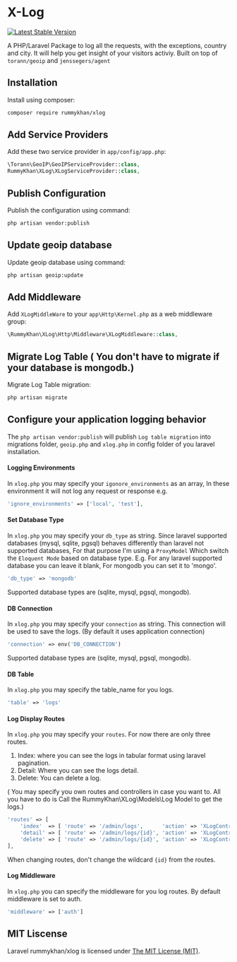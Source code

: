 X-Log
=====

[![Latest Stable Version](https://img.shields.io/badge/packagist-V%203.0.0-blue.svg)](https://packagist.org/packages/rummykhan/xlog)

A PHP/Laravel Package to log all the requests, with the exceptions, country and city. It will help you get insight of your visitors activiy. Built on top of `torann/geoip` and `jenssegers/agent`

Installation
------------

Install using composer:

```bash
composer require rummykhan/xlog
```

Add Service Providers
---------------------

Add these two service provider in `app/config/app.php`:

```php
\Torann\GeoIP\GeoIPServiceProvider::class,
RummyKhan\XLog\XLogServiceProvider::class,
```

Publish Configuration
---------------------

Publish the configuration using command:

```bash
php artisan vendor:publish
```

Update geoip database
---------------------

Update geoip database using command:

```bash
php artisan geoip:update
```

Add Middleware
--------------
Add `XLogMiddleWare` to your `app\Http\Kernel.php` as a web middleware group:

```php
\RummyKhan\XLog\Http\Middleware\XLogMiddleware::class,
```

Migrate Log Table ( You don't have to migrate if your database is mongodb.)
---------------------------------------------------------------------------
Migrate Log Table migration:

```bash
php artisan migrate
```

 Configure your application logging behavior
--------------------------------------------

The `php artisan vendor:publish` will publish `Log table migration` into migrations folder, `geoip.php` and `xlog.php` in config folder of you laravel installation.

#### Logging Environments

In `xlog.php` you may specify your `igonore_environments` as an array, In these environment it will not log any request or response e.g.

```php
'ignore_environments' => ['local', 'test'],
```

#### Set Database Type

In `xlog.php` you may specify your `db_type` as string. Since laravel supported databases (mysql, sqlite, pgsql) behaves differently than laravel not supported databases, For that purpose I'm using a `ProxyModel` Which switch the `Eloquent Mode` based on database type.
E.g. For any laravel supported database you can leave it blank, For mongodb you can set it to 'mongo'.

```php
'db_type' => 'mongodb'
```
Supported database types are (sqlite, mysql, pgsql, mongodb).

#### DB Connection

In `xlog.php` you may specify your `connection` as string. This connection will be used to save the logs. (By default it uses application connection)
```php
'connection' => env('DB_CONNECTION')
```
Supported database types are (sqlite, mysql, pgsql, mongodb).

#### DB Table
In `xlog.php` you may specify the table_name for you logs.
```php
'table' => 'logs'
```

#### Log Display Routes
In `xlog.php` you may specify your `routes`. For now there are only three routes. 
1. Index: where you can see the logs in tabular format using laravel pagination.
2. Detail: Where you can see the logs detail.
3. Delete: You can delete a log.
    
( You may specify you own routes and controllers in case you want to. All you have to do is Call the RummyKhan\XLog\Models\Log Model to get the logs.)
```php
'routes' => [
    'index'  => [ 'route' => '/admin/logs',      'action' => 'XLogController@index'],        // HTTP Method is GET
    'detail' => [ 'route' => '/admin/logs/{id}', 'action' => 'XLogController@detail'],       // HTTP Method is GET
    'delete' => [ 'route' => '/admin/logs/{id}', 'action' => 'XLogController@delete']        // HTTP Method is DELETE
],
```
When changing routes, don't change the wildcard `{id}` from the routes.

#### Log Middleware
In `xlog.php` you can specify the middleware for you log routes. By default middleware is set to auth.
```php
'middleware' => ['auth']
```

## MIT Liscense
Laravel rummykhan/xlog is licensed under [The MIT License (MIT)](LICENSE).
